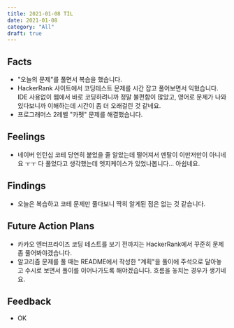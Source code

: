 ```yaml
---
title: 2021-01-08 TIL
date: 2021-01-08
category: "All"
draft: true
---
```


## Facts

- "오늘의 문제"를 풀면서 복습을 했습니다.
- HackerRank 사이트에서 코딩테스트 문제를 시간 잡고 풀어보면서 익혔습니다. IDE 사용없이 웹에서 바로 코딩하려니까 정말 불편함이 많았고, 영어로 문제가 나와있다보니까 이해하는데 시간이 좀 더 오래걸린 것 같네요.
- 프로그래머스 2레벨 "카펫" 문제를 해결했습니다.

## Feelings

- 네이버 인턴십 코테 당연히 붙었을 줄 알았는데 떨어져서 멘탈이 이만저만이 아니네요 ㅜㅜ 다 풀었다고 생각했는데 엣지케이스가 있었나봅니다... 아쉽네요.

## Findings

- 오늘은 복습하고 코테 문제만 풀다보니 딱히 알게된 점은 없는 것 같습니다.

## Future Action Plans

- 카카오 엔터프라이즈 코딩 테스트를 보기 전까지는 HackerRank에서 꾸준히 문제좀 풀어봐야겠습니다.
- 알고리즘 문제를 풀 때는 README에서 작성한 "계획"을 풀이에 주석으로 달아놓고 수시로 보면서 풀이를 이어나가도록 해야겠습니다. 흐름을 놓치는 경우가 생기네요.

## Feedback

- OK
